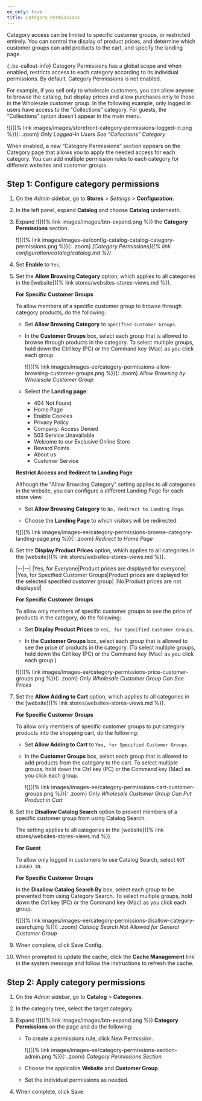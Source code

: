 ```yaml
---
ee_only: true
title: Category Permissions
---
```


Category access can be limited to specific customer groups, or restricted entirely. You can control the display of product prices, and determine which customer groups can add products to the cart, and specify the landing page.

{:.bs-callout-info}
Category Permissions has a global scope and when enabled, restricts access to each category according to its individual permissions. By default, Category Permissions is not enabled.

For example, if you sell only to wholesale customers, you can allow anyone to browse the catalog, but display prices and allow purchases only to those in the Wholesale customer group. In the following example, only logged in users have access to the “Collections” category. For guests, the “Collections” option doesn’t appear in the main menu.

![]({% link images/images/storefront-category-permissions-logged-in.png %}){: .zoom}
*Only Logged-In Users See “Collections” Category*

When enabled, a new “Category Permissions” section appears on the Category page that allows you to apply the needed access for each category. You can add multiple permission rules to each category for different websites and customer groups.

## Step 1: Configure category permissions

1. On the _Admin_ sidebar, go to **Stores** > _Settings_ > **Configuration**.

1. In the left panel, expand **Catalog** and choose **Catalog** underneath.

1. Expand ![]({% link images/images/btn-expand.png %}) the **Category Permissions** section.

    ![]({% link images/images-ee/config-catalog-catalog-category-permissions.png %}){: .zoom}
    _[Category Permissions]({% link configuration/catalog/catalog.md %})_

1. Set **Enable** to `Yes`.

1. Set the **Allow Browsing Category** option, which applies to all categories in the [website]({% link stores/websites-stores-views.md %}).

    **For Specific Customer Groups**

      To allow members of a specific customer group to browse through category products, do the following:

    - Set **Allow Browsing Category** to `Specified Customer Groups`.

    - In the **Customer Groups** box, select each group that is allowed to browse through products in the category. To select multiple groups, hold down the Ctrl key (PC) or the Command key (Mac) as you click each group.

        ![]({% link images/images-ee/category-permissions-allow-browsing-customer-groups.png %}){: .zoom}
        _Allow Browsing by Wholesale Customer Group_

    - Select the **Landing page**:

        - 404 Not Found
        - Home Page
        - Enable Cookies
        - Privacy Policy
        - Company: Access Denied
        - 503 Service Unavailable
        - Welcome to our Exclusive Online Store
        - Reward Points
        - About us
        - Customer Service

    **Restrict Access and Redirect to Landing Page**

    Although the "Allow Browsing Category" setting applies to all categories in the website, you can configure a different Landing Page for each store view.

    - Set **Allow Browsing Category** to `No, Redirect to Landing Page`.

    - Choose the **Landing Page** to which visitors will be redirected.

    ![]({% link images/images-ee/category-permissions-browse-category-landing-page.png %}){: .zoom}
    _Redirect to Home Page_

1. Set the **Display Product Prices** option, which applies to all categories in the [website]({% link stores/websites-stores-views.md %}).

    |--|--|
    |Yes, for Everyone|Product prices are displayed for everyone|
    |Yes, for Specified Customer Groups|Product prices are displayed for the selected specified customer group|
    |No|Product prices are not displayed|

    **For Specific Customer Groups**

    To allow only members of specific customer groups to see the price of products in the category, do the following:

    - Set **Display Product Prices** to `Yes, for Specified Customer Groups`.

    - In the **Customer Groups** box, select each group that is allowed to see the price of products in the category. (To select multiple groups, hold down the Ctrl key (PC) or the Command key (Mac) as you click each group.)

    ![]({% link images/images-ee/category-permissions-price-customer-groups.png %}){: .zoom}
    _Only Wholesale Customer Group Can See Prices_

1. Set the **Allow Adding to Cart** option, which applies to all categories in the [website]({% link stores/websites-stores-views.md %}).

    **For Specific Customer Groups**

    To allow only members of specific customer groups to put category products into the shopping cart, do the following:

    - Set **Allow Adding to Cart** to `Yes, for Specified Customer Groups`.

    - In the **Customer Groups** box, select each group that is allowed to add products from the category to the cart. To select multiple groups, hold down the Ctrl key (PC) or the Command key (Mac) as you click each group.

      ![]({% link images/images-ee/category-permissions-cart-customer-groups.png %}){: .zoom}
      _Only Wholesale Customer Group Can Put Product in Cart_

1. Set the **Disallow Catalog Search** option to prevent members of a specific customer group from using Catalog Search.

    The setting applies to all categories in the [website]({% link stores/websites-stores-views.md %}).

    **For Guest**

    To allow only logged in customers to use Catalog Search, select `NOT LOGGED IN`.

    **For Specific Customer Groups**

    In the **Disallow Catalog Search By** box, select each group to be prevented from using Category Search. To select multiple groups, hold down the Ctrl key (PC) or the Command key (Mac) as you click each group.

    ![]({% link images/images-ee/category-permissions-disallow-category-search.png %}){: .zoom}
    _Catalog Search Not Allowed for General Customer Group_

1. When complete, click <span class="btn">Save Config</span>.

1. When prompted to update the cache, click the **Cache Management** link in the system message and follow the instructions to refresh the cache.

## Step 2: Apply category permissions

1. On the _Admin_ sidebar, go to **Catalog** > **Categories**.

1. In the category tree, select the target category.

1. Expand ![]({% link images/images/btn-expand.png %}) **Category Permissions** on the page and do the following:

    - To create a permissions rule, click <span class="btn">New Permission</span>.

      ![]({% link images/images-ee/category-permissions-section-admin.png %}){: .zoom}
      _Category Permissions Section_

    - Choose the applicable **Website** and **Customer Group**.

    - Set the individual permissions as needed.

1. When complete, click <span class="btn">Save</span>.

